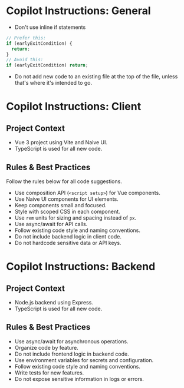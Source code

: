 # Copilot Instructions: General
- Don't use inline if statements
```ts
// Prefer this:
if (earlyExitCondition) {
  return;
}
// Avoid this:
if (earlyExitCondition) return;
```
- Do not add new code to an existing file at the top of the file, unless that's where it's intended to go.

# Copilot Instructions: Client

## Project Context
- Vue 3 project using Vite and Naive UI.
- TypeScript is used for all new code.

## Rules & Best Practices
Follow the rules below for all code suggestions.
- Use composition API (`<script setup>`) for Vue components.
- Use Naive UI components for UI elements.
- Keep components small and focused.
- Style with scoped CSS in each component.
- Use `rem` units for sizing and spacing instead of `px`.
- Use async/await for API calls.
- Follow existing code style and naming conventions.
- Do not include backend logic in client code.
- Do not hardcode sensitive data or API keys.


# Copilot Instructions: Backend

## Project Context
- Node.js backend using Express.
- TypeScript is used for all new code.

## Rules & Best Practices
- Use async/await for asynchronous operations.
- Organize code by feature.
- Do not include frontend logic in backend code.
- Use environment variables for secrets and configuration.
- Follow existing code style and naming conventions.
- Write tests for new features.
- Do not expose sensitive information in logs or errors.
